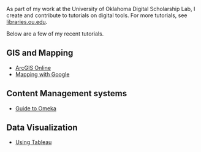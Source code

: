 As part of my work at the University of Oklahoma Digital Scholarship Lab, I create and contribute to tutorials on digital tools. For more tutorials, see [libraries.ou.edu](https://libraries.ou.edu/content/digital-scholarship-lessons-and-tutorials). 

Below are a few of my recent tutorials. 
## GIS and Mapping
* [ArcGIS Online](https://sclayton29.github.io/ArcGISOnline/)
* [Mapping with Google](https://oudsl.github.io/gis-for-non-geographers/)

## Content Management systems
* [Guide to Omeka](https://sclayton29.github.io/omeka-guide/)

## Data Visualization
* [Using Tableau](https://sclayton29.github.io/tableau-workshop/)
